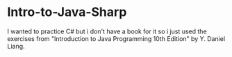 # Intro-to-Java-Sharp

I wanted to practice C# but i don't have a book for it so i just used the exercises from "Introduction to Java Programming 10th Edition" by Y. Daniel Liang.
